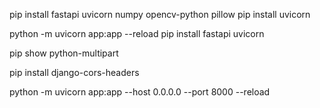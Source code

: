 pip install fastapi uvicorn numpy opencv-python pillow
pip install uvicorn


python -m uvicorn app:app --reload
pip install fastapi uvicorn

pip show python-multipart

pip install django-cors-headers


python -m uvicorn app:app --host 0.0.0.0 --port 8000 --reload
